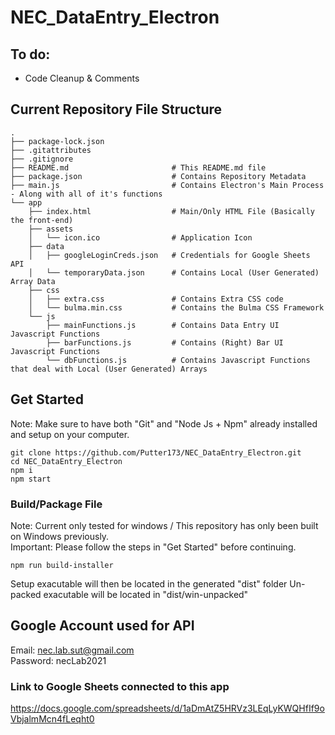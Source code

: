 # NEC_DataEntry_Electron

## To do:
* Code Cleanup & Comments

## Current Repository File Structure

    .
    ├── package-lock.json
    ├── .gitattributes
    ├── .gitignore
    ├── README.md                       # This README.md file
    ├── package.json                    # Contains Repository Metadata
    ├── main.js                         # Contains Electron's Main Process - Along with all of it's functions
    └── app
        ├── index.html                  # Main/Only HTML File (Basically the front-end)
        ├── assets
        │   └── icon.ico                # Application Icon                
        ├── data
        │   ├── googleLoginCreds.json   # Credentials for Google Sheets API
        │   └── temporaryData.json      # Contains Local (User Generated) Array Data
        ├── css
        │   ├── extra.css               # Contains Extra CSS code
        │   └── bulma.min.css           # Contains the Bulma CSS Framework
        └── js
            ├── mainFunctions.js        # Contains Data Entry UI Javascript Functions
            ├── barFunctions.js         # Contains (Right) Bar UI Javascript Functions
            └── dbFunctions.js          # Contains Javascript Functions that deal with Local (User Generated) Arrays
            
## Get Started
Note: Make sure to have both "Git" and "Node Js + Npm" already installed and setup on your computer.

    git clone https://github.com/Putter173/NEC_DataEntry_Electron.git
    cd NEC_DataEntry_Electron
    npm i
    npm start
    
### Build/Package File
Note: Current only tested for windows  / This repository has only been built on Windows previously.<br>
Important: Please follow the steps in "Get Started" before continuing.
    
    npm run build-installer

Setup exacutable will then be located in the generated "dist" folder
Un-packed exacutable will be located in "dist/win-unpacked"
    
   
## Google Account used for API
Email: nec.lab.sut@gmail.com <br />
Password: necLab2021

### Link to Google Sheets connected to this app
https://docs.google.com/spreadsheets/d/1aDmAtZ5HRVz3LEqLyKWQHfIf9oVbjalmMcn4fLeqht0

